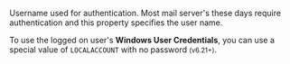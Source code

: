 ﻿Username used for authentication. Most mail server's these days require authentication and this property specifies the user name.To use the logged on user's **Windows User Credentials**, you can use a special value of `LOCALACCOUNT` with no password <small>(v6.21+)</small>.